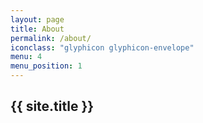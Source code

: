 ```yaml
---
layout: page
title: About
permalink: /about/
iconclass: "glyphicon glyphicon-envelope"
menu: 4
menu_position: 1
---
```


<h2 class="footer-heading">{{ site.title }}</h2>
